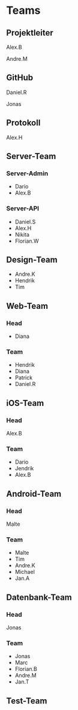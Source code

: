 # Teams

## Projektleiter

Alex.B

Andre.M

## GitHub

Daniel.R

Jonas

## Protokoll

Alex.H

## Server-Team

### Server-Admin

- Dario
- Alex.B

### Server-API

- Daniel.S
- Alex.H
- Nikita
- Florian.W

## Design-Team

- Andre.K
- Hendrik
- Tim

## Web-Team

### Head

- Diana

### Team

- Hendrik
- Diana
- Patrick
- Daniel.R

## iOS-Team

### Head

Alex.B

### Team

- Dario
- Jendrik
- Alex.B

## Android-Team

### Head

Malte

### Team

- Malte
- Tim
- Andre.K
- Michael
- Jan.A

## Datenbank-Team

### Head

Jonas

### Team

- Jonas
- Marc
- Florian.B
- Andre.M
- Jan.T

## Test-Team

